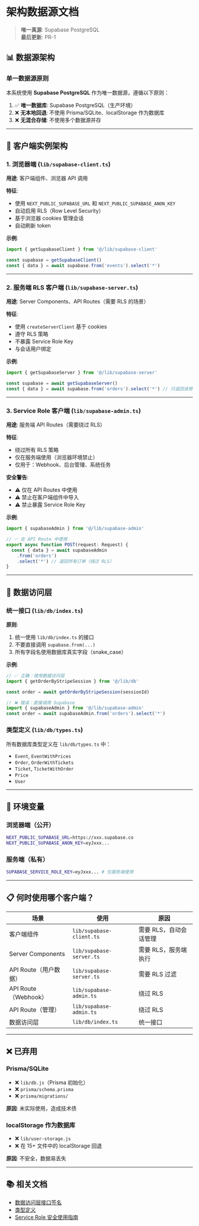 # 架构数据源文档

> **唯一真源**: Supabase PostgreSQL  
> **最后更新**: PR-1

## 📊 数据源架构

### 单一数据源原则

本系统使用 **Supabase PostgreSQL** 作为唯一数据源，遵循以下原则：

1. ✅ **唯一数据库**: Supabase PostgreSQL（生产环境）
2. ❌ **无本地回退**: 不使用 Prisma/SQLite、localStorage 作为数据库
3. ❌ **无混合存储**: 不使用多个数据源并存

---

## 🔧 客户端实例架构

### 1. 浏览器端 (`lib/supabase-client.ts`)

**用途**: 客户端组件、浏览器 API 调用

**特征**:
- 使用 `NEXT_PUBLIC_SUPABASE_URL` 和 `NEXT_PUBLIC_SUPABASE_ANON_KEY`
- 自动启用 RLS（Row Level Security）
- 基于浏览器 cookies 管理会话
- 自动刷新 token

**示例**:
```typescript
import { getSupabaseClient } from '@/lib/supabase-client'

const supabase = getSupabaseClient()
const { data } = await supabase.from('events').select('*')
```

---

### 2. 服务端 RLS 客户端 (`lib/supabase-server.ts`)

**用途**: Server Components、API Routes（需要 RLS 的场景）

**特征**:
- 使用 `createServerClient` 基于 cookies
- 遵守 RLS 策略
- 不暴露 Service Role Key
- 与会话用户绑定

**示例**:
```typescript
import { getSupabaseServer } from '@/lib/supabase-server'

const supabase = await getSupabaseServer()
const { data } = await supabase.from('orders').select('*') // 只返回该用户的订单
```

---

### 3. Service Role 客户端 (`lib/supabase-admin.ts`)

**用途**: 服务端 API Routes（需要绕过 RLS）

**特征**:
- 绕过所有 RLS 策略
- 仅在服务端使用（浏览器环境禁止）
- 仅用于：Webhook、后台管理、系统任务

**安全警告**:
- ⚠️ 仅在 API Routes 中使用
- ⚠️ 禁止在客户端组件中导入
- ⚠️ 禁止暴露 Service Role Key

**示例**:
```typescript
import { supabaseAdmin } from '@/lib/supabase-admin'

// ✅ 在 API Route 中使用
export async function POST(request: Request) {
  const { data } = await supabaseAdmin
    .from('orders')
    .select('*') // 返回所有订单（绕过 RLS）
}
```

---

## 📁 数据访问层

### 统一接口 (`lib/db/index.ts`)

**原则**:
1. 统一使用 `lib/db/index.ts` 的接口
2. 不要直接调用 `supabase.from(...)`
3. 所有字段名使用数据库真实字段（snake_case）

**示例**:
```typescript
// ✅ 正确：使用数据访问层
import { getOrderByStripeSession } from '@/lib/db'

const order = await getOrderByStripeSession(sessionId)

// ❌ 错误：直接调用 Supabase
import { supabaseAdmin } from '@/lib/supabase-admin'
const order = await supabaseAdmin.from('orders').select('*')
```

### 类型定义 (`lib/db/types.ts`)

所有数据库类型定义在 `lib/db/types.ts` 中：

- `Event`, `EventWithPrices`
- `Order`, `OrderWithTickets`
- `Ticket`, `TicketWithOrder`
- `Price`
- `User`

---

## 🔐 环境变量

### 浏览器端（公开）

```bash
NEXT_PUBLIC_SUPABASE_URL=https://xxx.supabase.co
NEXT_PUBLIC_SUPABASE_ANON_KEY=eyJxxx...
```

### 服务端（私有）

```bash
SUPABASE_SERVICE_ROLE_KEY=eyJxxx... # 仅服务端使用
```

---

## 📋 何时使用哪个客户端？

| 场景 | 使用 | 原因 |
|-----|------|------|
| 客户端组件 | `lib/supabase-client.ts` | 需要 RLS，自动会话管理 |
| Server Components | `lib/supabase-server.ts` | 需要 RLS，服务端执行 |
| API Route（用户数据） | `lib/supabase-server.ts` | 需要 RLS 过滤 |
| API Route（Webhook） | `lib/supabase-admin.ts` | 绕过 RLS |
| API Route（管理） | `lib/supabase-admin.ts` | 绕过 RLS |
| 数据访问层 | `lib/db/index.ts` | 统一接口 |

---

## ❌ 已弃用

### Prisma/SQLite

- ❌ `lib/db.js`（Prisma 初始化）
- ❌ `prisma/schema.prisma`
- ❌ `prisma/migrations/`

**原因**: 未实际使用，造成技术债

### localStorage 作为数据库

- ❌ `lib/user-storage.js`
- ❌ 在 15+ 文件中的 localStorage 回退

**原因**: 不安全，数据易丢失

---

## 📚 相关文档

- [数据访问层接口签名](lib/db/index.ts)
- [类型定义](lib/db/types.ts)
- [Service Role 安全使用指南](docs/DEBUG_ROUTES_POLICY.md)
